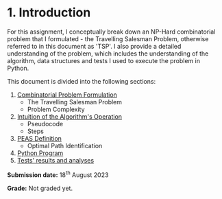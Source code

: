 # 1. Introduction
For this assignment, I conceptually break down an NP-Hard combinatorial problem that I formulated - the Travelling Salesman Problem, otherwise referred to in this document as 'TSP'.  I also provide a detailed understanding of the problem, which includes the understanding of the algorithm, data structures and tests I used to execute the problem in Python.

This document is divided into the following sections:
1. [Combinatorial Problem Formulation](https://github.com/wafaajaunnoo/AntsInMyCode/blob/main/problem-formulation.md)
    * The Travelling Salesman Problem
    * Problem Complexity
2. [Intuition of the Algorithm's Operation](https://github.com/wafaajaunnoo/AntsInMyCode/blob/main/algorithm.md)
    * Pseudocode
    * Steps
3. [PEAS Definition](https://github.com/wafaajaunnoo/AntsInMyCode/blob/main/peas-def.md)
   * Optimal Path Identification
5. [Python Program]([https://github.com/wafaajaunnoo/AntsInMyCode/blob/main/code-breakdown.md](https://github.com/wafaajaunnoo/AntsInMyCode/blob/main/aco.py))
6. [Tests' results and analyses]([https://github.com/wafaajaunnoo/AntsInMyCode/blob/main/Tests/tests.md](https://github.com/wafaajaunnoo/AntsInMyCode/tree/main/Tests))
     
**Submission date:** 18<sup>th</sup> August 2023

**Grade:** Not graded yet.
